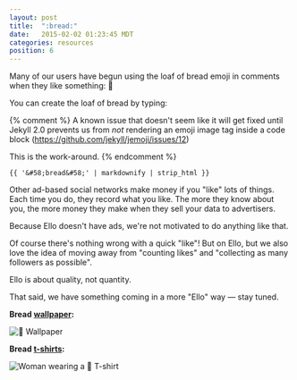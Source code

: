 ```yaml
---
layout: post
title:  ":bread:"
date:   2015-02-02 01:23:45 MDT
categories: resources
position: 6
---
```

Many of our users have begun using the loaf of bread emoji in comments when they like something: :bread:

You can create the loaf of bread by typing:

{% comment %}
A known issue that doesn't seem like it will get fixed until Jekyll 2.0
prevents us from _not_ rendering an emoji image tag inside a code block
(https://github.com/jekyll/jemoji/issues/12)

This is the work-around.
{% endcomment %}

`{{ '&#58;bread&#58;' | markdownify | strip_html }}`

Other ad-based social networks make money if you "like" lots of things. Each time you do, they record what you like. The more they know about you, the more money they make when they sell your data to advertisers.

Because Ello doesn't have ads, we're not motivated to do anything like that.

Of course there's nothing wrong with a quick "like"! But on Ello, but we also love the idea of moving away from "counting likes" and "collecting as many followers as possible".

Ello is about quality, not quantity.

That said, we have something coming in a more "Ello" way — stay tuned.

**Bread [wallpaper](/wtf/resources/wallpapers/):**

![:bread: Wallpaper](https://d324imu86q1bqn.cloudfront.net/uploads/asset/attachment/1877350/ello-xhdpi-66312e5a.jpg)

**Bread [t-shirts](http://ello.threadless.com/#/product/bread/mens):**

![Woman wearing a :bread: T-shirt](https://d324imu86q1bqn.cloudfront.net/uploads/asset/attachment/1877351/ello-xhdpi-c12a5128.jpg)
